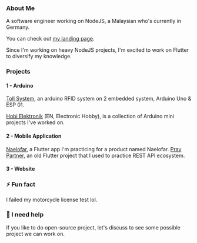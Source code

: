 ### About Me

A software engineer working on NodeJS, a Malaysian who's currently in Germany.

You can check out [my landing page](https://zafranudin.dev/).

Since I'm working on heavy NodeJS projects, I'm excited to work on Flutter to diversify my knowledge.

### Projects

#### 1 - Arduino

[Toll System](/dev.zafranudin.arduino.toll-system), an arduino RFID system on 2 embedded system, Arduino Uno & ESP 01.

[Hobi Elektronik](/hobi-elektronik) (EN, Electronic Hobby), is a collection of Arduino mini projects I've worked on.


#### 2 - Mobile Application

[Naelofar](/dev.zafranudin.app.naelofar), a Flutter app I'm practicing for a product named Naelofar.
[Pray Partner](/pray-partner), an old Flutter project that I used to practice REST API ecosystem.


#### 3 - Website


### ⚡ Fun fact

I failed my motorcycle license test lol.

### 🤔 I need help

If you like to do open-source project, let's discuss to see some possible project we can work on.

<!--
**Xavier-IV/xavier-iv** is a ✨ _special_ ✨ repository because its `README.md` (this file) appears on your GitHub profile.

Here are some ideas to get you started:

- 🔭 I’m currently working on ...
- 🌱 I’m currently learning ...
- 👯 I’m looking to collaborate on ...
- 🤔 I’m looking for help with ...
- 💬 Ask me about ...
- 📫 How to reach me: ...
- 😄 Pronouns: ...
- ⚡ Fun fact: ...
-->
